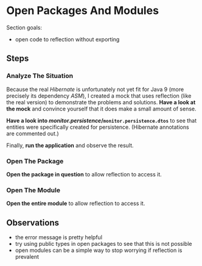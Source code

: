 # Open Packages And Modules

Section goals:

* open code to reflection without exporting


## Steps

### Analyze The Situation

Because the real _Hibernate_ is unfortunately not yet fit for Java 9 (more precisely its dependency _ASM_), I created a mock that uses reflection (like the real version) to demonstrate the problems and solutions.
**Have a look at the mock** and convince yourself that it does make a small amount of sense.

**Have a look into _monitor.persistence_/`monitor.persistence.dtos`** to see that entities were specifically created for persistence.
(Hibernate annotations are commented out.)

Finally, **run the application** and observe the result.

### Open The Package

**Open the package in question** to allow reflection to access it.

### Open The Module

**Open the entire module** to allow reflection to access it.


## Observations

* the error message is pretty helpful
* try using public types in open packages to see that this is not possible
* open modules can be a simple way to stop worrying if reflection is prevalent
